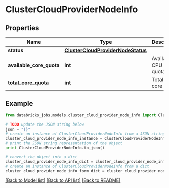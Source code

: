 # ClusterCloudProviderNodeInfo


## Properties
Name | Type | Description | Notes
------------ | ------------- | ------------- | -------------
**status** | [**ClusterCloudProviderNodeStatus**](ClusterCloudProviderNodeStatus.md) |  | [optional] 
**available_core_quota** | **int** | Available CPU core quota. | [optional] 
**total_core_quota** | **int** | Total CPU core quota. | [optional] 

## Example

```python
from databricks_jobs.models.cluster_cloud_provider_node_info import ClusterCloudProviderNodeInfo

# TODO update the JSON string below
json = "{}"
# create an instance of ClusterCloudProviderNodeInfo from a JSON string
cluster_cloud_provider_node_info_instance = ClusterCloudProviderNodeInfo.from_json(json)
# print the JSON string representation of the object
print ClusterCloudProviderNodeInfo.to_json()

# convert the object into a dict
cluster_cloud_provider_node_info_dict = cluster_cloud_provider_node_info_instance.to_dict()
# create an instance of ClusterCloudProviderNodeInfo from a dict
cluster_cloud_provider_node_info_form_dict = cluster_cloud_provider_node_info.from_dict(cluster_cloud_provider_node_info_dict)
```
[[Back to Model list]](../README.md#documentation-for-models) [[Back to API list]](../README.md#documentation-for-api-endpoints) [[Back to README]](../README.md)


